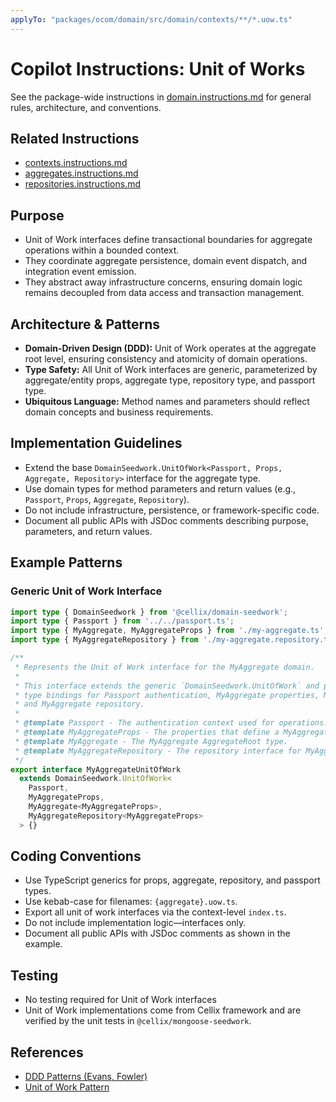 ```yaml
---
applyTo: "packages/ocom/domain/src/domain/contexts/**/*.uow.ts"
---
```


# Copilot Instructions: Unit of Works

See the package-wide instructions in [domain.instructions.md](../../../domain.instructions.md) for general rules, architecture, and conventions.

## Related Instructions
- [contexts.instructions.md](./contexts.instructions.md)
- [aggregates.instructions.md](./aggregates.instructions.md)
- [repositories.instructions.md](./repositories.instructions.md)

## Purpose
- Unit of Work interfaces define transactional boundaries for aggregate operations within a bounded context.
- They coordinate aggregate persistence, domain event dispatch, and integration event emission.
- They abstract away infrastructure concerns, ensuring domain logic remains decoupled from data access and transaction management.

## Architecture & Patterns
- **Domain-Driven Design (DDD):** Unit of Work operates at the aggregate root level, ensuring consistency and atomicity of domain operations.
- **Type Safety:** All Unit of Work interfaces are generic, parameterized by aggregate/entity props, aggregate type, repository type, and passport type.
- **Ubiquitous Language:** Method names and parameters should reflect domain concepts and business requirements.

## Implementation Guidelines
- Extend the base `DomainSeedwork.UnitOfWork<Passport, Props, Aggregate, Repository>` interface for the aggregate type.
- Use domain types for method parameters and return values (e.g., `Passport`, `Props`, `Aggregate`, `Repository`).
- Do not include infrastructure, persistence, or framework-specific code.
- Document all public APIs with JSDoc comments describing purpose, parameters, and return values.

## Example Patterns

### Generic Unit of Work Interface

```typescript
import type { DomainSeedwork } from '@cellix/domain-seedwork';
import type { Passport } from '../../passport.ts';
import type { MyAggregate, MyAggregateProps } from './my-aggregate.ts';
import type { MyAggregateRepository } from './my-aggregate.repository.ts';

/**
 * Represents the Unit of Work interface for the MyAggregate domain.
 * 
 * This interface extends the generic `DomainSeedwork.UnitOfWork` and provides
 * type bindings for Passport authentication, MyAggregate properties, MyAggregate entity,
 * and MyAggregate repository.
 *
 * @template Passport - The authentication context used for operations.
 * @template MyAggregateProps - The properties that define a MyAggregate.
 * @template MyAggregate - The MyAggregate AggregateRoot type.
 * @template MyAggregateRepository - The repository interface for MyAggregate aggregates.
 */
export interface MyAggregateUnitOfWork
  extends DomainSeedwork.UnitOfWork<
    Passport,
    MyAggregateProps,
    MyAggregate<MyAggregateProps>,
    MyAggregateRepository<MyAggregateProps>
  > {}
```

## Coding Conventions
- Use TypeScript generics for props, aggregate, repository, and passport types.
- Use kebab-case for filenames: `{aggregate}.uow.ts`.
- Export all unit of work interfaces via the context-level `index.ts`.
- Do not include implementation logic—interfaces only.
- Document all public APIs with JSDoc comments as shown in the example.

## Testing
- No testing required for Unit of Work interfaces
- Unit of Work implementations come from Cellix framework and are verified by the unit tests in `@cellix/mongoose-seedwork`.

## References
- [DDD Patterns (Evans, Fowler)](https://martinfowler.com/bliki/DomainDrivenDesign.html)
- [Unit of Work Pattern](https://martinfowler.com/eaaCatalog/unitOfWork.html)